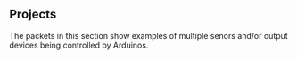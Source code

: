 ## Projects ##

The packets in this section show examples of multiple senors 
and/or output devices being controlled by Arduinos.


